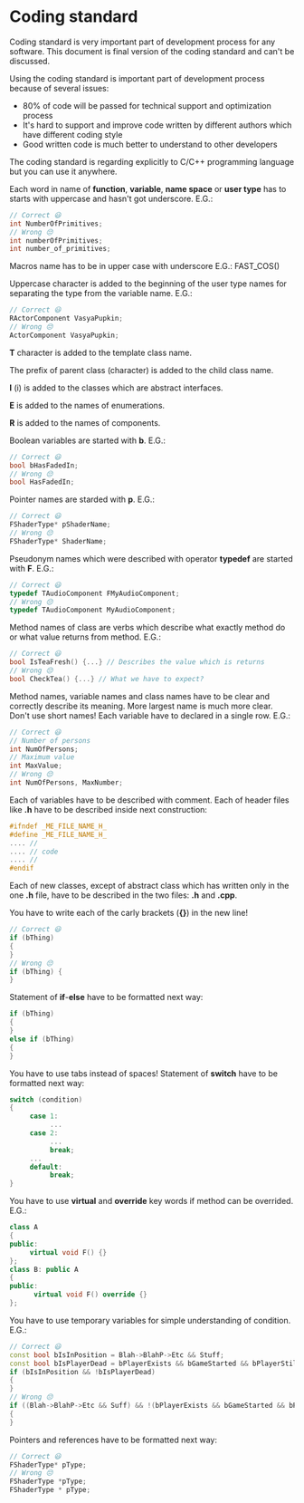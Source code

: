 ﻿# Coding standard

Coding standard is very important part of development process for any software.
This document is final version of the coding standard and can't be discussed.

Using the coding standard is important part of development process because of several issues:
- 80% of code will be passed for technical support and optimization process
- It's hard to support and improve code written by different authors which have different coding style
- Good written code is much better to understand to other developers

The coding standard is regarding explicitly to C/C++ programming language but you can use it anywhere.

Each word in name of __function__, __variable__, __name space__ or __user type__ has to starts with uppercase and hasn't got underscore. E.G.: 
```cpp
// Correct 😃
int NumberOfPrimitives;
// Wrong 😔
int numberOfPrimitives;
int number_of_primitives;
```
Macros name has to be in upper case with underscore E.G.: FAST_COS()

Uppercase character is added to the beginning of the user type names for separating the type from the variable name. E.G.:
```cpp
// Correct 😃
RActorComponent VasyaPupkin;
// Wrong 😔
ActorComponent VasyaPupkin;
```
__T__ character is added to the template class name.

The prefix of parent class (character) is added to the child class name.

__I__ (i) is added to the classes which are abstract interfaces. 

__E__ is added to the names of enumerations.

__R__ is added to the names of components.

Boolean variables are started with __b__. E.G.:
```cpp
// Correct 😃
bool bHasFadedIn;
// Wrong 😔
bool HasFadedIn;
```
Pointer names are starded with __p__. E.G.:
```cpp
// Correct 😃
FShaderType* pShaderName;
// Wrong 😔
FShaderType* ShaderName;
```
Pseudonym names which were described with operator __typedef__ are started with __F__. E.G.:
```cpp
// Correct 😃
typedef TAudioComponent FMyAudioComponent;
// Wrong 😔
typedef TAudioComponent MyAudioComponent;
```
Method names of class are verbs which describe what exactly method do or what value returns from method. E.G.:
```cpp
// Correct 😃
bool IsTeaFresh() {...} // Describes the value which is returns
// Wrong 😔
bool CheckTea() {...} // What we have to expect?
```
Method names, variable names and class names have to be clear and correctly describe its meaning. 
More largest name is much more clear. Don't use short names!
Each variable have to declared in a single row. E.G.:
```cpp
// Correct 😃
// Number of persons
int NumOfPersons;
// Maximum value
int MaxValue;
// Wrong 😔
int NumOfPersons, MaxNumber;
```
Each of variables have to be described with comment. 
Each of header files like __.h__  have to be described inside next construction:
```cpp
#ifndef _ME_FILE_NAME_H_
#define _ME_FILE_NAME_H_
.... //
.... // code
.... //
#endif
```
Each of new classes, except of abstract class which has written only in the one __.h__ file, have to be described in the two files: __.h__ and __.cpp__.

You have to write each of the carly brackets (__{}__) in the new line!
```cpp
// Correct 😃
if (bThing)
{
}
// Wrong 😔
if (bThing) {
}
```
Statement of __if__-__else__ have to be formatted next way:
```cpp
if (bThing)
{
}
else if (bThing)
{
}
```
You have to use tabs instead of spaces!
Statement of __switch__ have to be formatted next way:
```cpp
switch (condition)
{
     case 1:
          ...
     case 2:
          ...
          break;
     ...
     default:
          break;
}
```
You have to use __virtual__ and __override__ key words if method can be overrided. E.G.:
```cpp
class A
{
public:
     virtual void F() {}
};
class B: public A
{
public:
      virtual void F() override {}
};
```
You have to use temporary variables for simple understanding of condition. E.G.:
```cpp
// Correct 😃
const bool bIsInPosition = Blah->BlahP->Etc && Stuff;
const bool bIsPlayerDead = bPlayerExists && bGameStarted && bPlayerStillHasPawn && IsFriday();
if (bIsInPosition && !bIsPlayerDead)
{
}
// Wrong 😔
if ((Blah->BlahP->Etc && Suff) && !(bPlayerExists && bGameStarted && bPlayerStillHasPawn && IsFriday()))
{
}
```
Pointers and references have to be formatted next way:
```cpp
// Correct 😃
FShaderType* pType;
// Wrong 😔
FShaderType *pType;
FShaderType * pType;
```